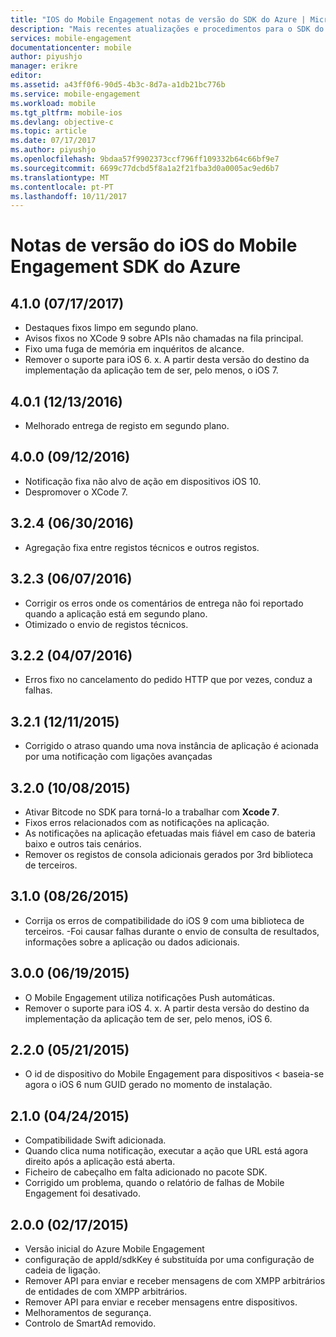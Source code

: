 ```yaml
---
title: "IOS do Mobile Engagement notas de versão do SDK do Azure | Microsoft Docs"
description: "Mais recentes atualizações e procedimentos para o SDK do iOS do Azure Mobile Engagement"
services: mobile-engagement
documentationcenter: mobile
author: piyushjo
manager: erikre
editor: 
ms.assetid: a43ff0f6-90d5-4b3c-8d7a-a1db21bc776b
ms.service: mobile-engagement
ms.workload: mobile
ms.tgt_pltfrm: mobile-ios
ms.devlang: objective-c
ms.topic: article
ms.date: 07/17/2017
ms.author: piyushjo
ms.openlocfilehash: 9bdaa57f9902373ccf796ff109332b64c66bf9e7
ms.sourcegitcommit: 6699c77dcbd5f8a1a2f21fba3d0a0005ac9ed6b7
ms.translationtype: MT
ms.contentlocale: pt-PT
ms.lasthandoff: 10/11/2017
---
```

# <a name="azure-mobile-engagement-ios-sdk-release-notes"></a>Notas de versão do iOS do Mobile Engagement SDK do Azure

## <a name="410-07172017"></a>4.1.0 (07/17/2017)
* Destaques fixos limpo em segundo plano.
* Avisos fixos no XCode 9 sobre APIs não chamadas na fila principal.
* Fixo uma fuga de memória em inquéritos de alcance.
* Remover o suporte para iOS 6. x. A partir desta versão do destino da implementação da aplicação tem de ser, pelo menos, o iOS 7.

## <a name="401-12132016"></a>4.0.1 (12/13/2016)
* Melhorado entrega de registo em segundo plano.

## <a name="400-09122016"></a>4.0.0 (09/12/2016)
* Notificação fixa não alvo de ação em dispositivos iOS 10.
* Despromover o XCode 7.

## <a name="324-06302016"></a>3.2.4 (06/30/2016)
* Agregação fixa entre registos técnicos e outros registos.

## <a name="323-06072016"></a>3.2.3 (06/07/2016)
* Corrigir os erros onde os comentários de entrega não foi reportado quando a aplicação está em segundo plano.
* Otimizado o envio de registos técnicos.

## <a name="322-04072016"></a>3.2.2 (04/07/2016)
* Erros fixo no cancelamento do pedido HTTP que por vezes, conduz a falhas.

## <a name="321-12112015"></a>3.2.1 (12/11/2015)
* Corrigido o atraso quando uma nova instância de aplicação é acionada por uma notificação com ligações avançadas

## <a name="320-10082015"></a>3.2.0 (10/08/2015)
* Ativar Bitcode no SDK para torná-lo a trabalhar com **Xcode 7**.
* Fixos erros relacionados com as notificações na aplicação.
* As notificações na aplicação efetuadas mais fiável em caso de bateria baixo e outros tais cenários.
* Remover os registos de consola adicionais gerados por 3rd biblioteca de terceiros.

## <a name="310-08262015"></a>3.1.0 (08/26/2015)
* Corrija os erros de compatibilidade do iOS 9 com uma biblioteca de terceiros. -Foi causar falhas durante o envio de consulta de resultados, informações sobre a aplicação ou dados adicionais.

## <a name="300-06192015"></a>3.0.0 (06/19/2015)
* O Mobile Engagement utiliza notificações Push automáticas.
* Remover o suporte para iOS 4. x. A partir desta versão do destino da implementação da aplicação tem de ser, pelo menos, iOS 6.

## <a name="220-05212015"></a>2.2.0 (05/21/2015)
* O id de dispositivo do Mobile Engagement para dispositivos < baseia-se agora o iOS 6 num GUID gerado no momento de instalação.

## <a name="210-04242015"></a>2.1.0 (04/24/2015)
* Compatibilidade Swift adicionada.
* Quando clica numa notificação, executar a ação que URL está agora direito após a aplicação está aberta.
* Ficheiro de cabeçalho em falta adicionado no pacote SDK.
* Corrigido um problema, quando o relatório de falhas de Mobile Engagement foi desativado.

## <a name="200-02172015"></a>2.0.0 (02/17/2015)
* Versão inicial do Azure Mobile Engagement
* configuração de appId/sdkKey é substituída por uma configuração de cadeia de ligação.
* Remover API para enviar e receber mensagens de com XMPP arbitrários de entidades de com XMPP arbitrários.
* Remover API para enviar e receber mensagens entre dispositivos.
* Melhoramentos de segurança.
* Controlo de SmartAd removido.
